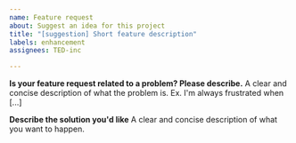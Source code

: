 ```yaml
---
name: Feature request
about: Suggest an idea for this project
title: "[suggestion] Short feature description"
labels: enhancement
assignees: TED-inc

---
```


**Is your feature request related to a problem? Please describe.**
A clear and concise description of what the problem is. Ex. I'm always frustrated when [...]

**Describe the solution you'd like**
A clear and concise description of what you want to happen.
